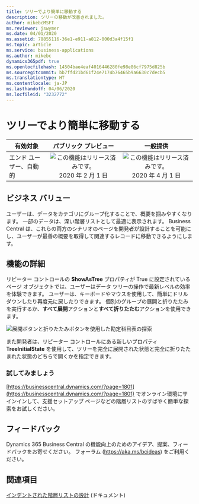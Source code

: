 ```yaml
---
title: ツリーでより簡単に移動する
description: ツリーの移動が改善されました。
author: mikebcMSFT
ms.reviewer: jswymer
ms.date: 04/01/2020
ms.assetid: 78855116-36e1-e911-a812-000d3a4f15f1
ms.topic: article
ms.service: business-applications
ms.author: mikebc
dynamics365pdf: true
ms.openlocfilehash: 14504bae4eaf4016446280fe98e86cf7975d825b
ms.sourcegitcommit: bb7ffd21bd61f24e7174b76465b9a6630c7decb5
ms.translationtype: HT
ms.contentlocale: ja-JP
ms.lasthandoff: 04/06/2020
ms.locfileid: "3232772"
---
```

# <a name="navigate-trees-more-easily"></a>ツリーでより簡単に移動する


| 有効対象    |  パブリック プレビュー | 一般提供 | 
| ---------- | :----------: |:----------: |
|エンド ユーザー、自動的|![この機能はリリース済みです。](/dynamics365-release-plan/media/green-checkmark.png "この機能はリリース済みです。") 2020 年 2 月 1 日| ![この機能はリリース済みです。](/dynamics365-release-plan/media/green-checkmark.png "この機能はリリース済みです。") 2020 年 4 月 1 日|


## <a name="business-value"></a>ビジネス バリュー
<!-- bv start -->
ユーザーは、データをカテゴリにグループ化することで、概要を掴みやすくなります。 一部のデータは、深い階層リストとして最適に表示されます。 Business Central は、これらの両方のシナリオのページを開発者が設計することを可能にし、ユーザーが最善の概要を取得して関連するレコードに移動できるようにします。
<!-- bv end -->



## <a name="feature-details"></a>機能の詳細
<!--feature detail start -->
リピーター コントロールの **ShowAsTree** プロパティが True に設定されているページ オブジェクトでは、ユーザーはデータ ツリーの操作で最新レベルの効率を体験できます。 ユーザーは、キーボードやマウスを使用して、簡単にドリルダウンしたり再度元に戻したりできます。 個別のグループの展開と折りたたみを実行するか、**すべて展開**アクションと**すべて折りたたむ**アクションを使用できます。 

![展開ボタンと折りたたみボタンを使用した勘定科目表の探索](media/coa-tree.png "展開ボタンと折りたたみボタンを使用した勘定科目表の探索")

また開発者は、リピーター コントロールにある新しいプロパティ **TreeInitialState** を使用して、ツリーを完全に展開された状態と完全に折りたたまれた状態のどちらで開くかを指定できます。

### <a name="try-it-now"></a>試してみましょう
[https://businesscentral.dynamics.com/?page=1801](https://businesscentral.dynamics.com/?page=1801) でオンライン環境にサインインして、支援セットアップ ページなどの階層リストのすばやく簡単な探索をお試しください。  
<!--feature detail end -->






## <a name="tell-us-what-you-think"></a>フィードバック
Dynamics 365 Business Central の機能向上のためのアイデア、提案、フィードバックをお寄せください。 フォーラム (https://aka.ms/bcideas) をご利用ください。




## <a name="see-also"></a>関連項目


<!--docs start-->
[インデントされた階層リストの設計](https://docs.microsoft.com/dynamics365/business-central/dev-itpro/developer/devenv-indented-hierarchy-lists) (ドキュメント)
<!--docs end-->

